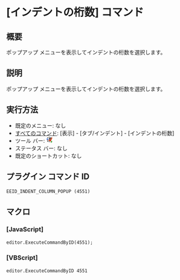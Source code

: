 # \[インデントの桁数\] コマンド

## 概要

ポップアップ メニューを表示してインデントの桁数を選択します。

## 説明

ポップアップ メニューを表示してインデントの桁数を選択します。

## 実行方法

- 既定のメニュー: なし
- [すべてのコマンド](../../glossary/allcommands): \[表示\] \- \[タブ/インデント\] \- \[インデントの桁数\]
- ツール バー: ![](../../images/indent_column24x16.png)
- ステータス バー: なし
- 既定のショートカット: なし

## プラグイン コマンド ID

```
EEID_INDENT_COLUMN_POPUP (4551)
```

## マクロ

### \[JavaScript\]

```
editor.ExecuteCommandByID(4551);
```

### \[VBScript\]

```
editor.ExecuteCommandByID 4551
```
